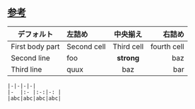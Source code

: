 <link rel="stylesheet" type="text/css" href="/assets/css/styles.css">

##  [参考](https://kramdown.gettalong.org/syntax.html#tables)

| デフォルト |左詰め | 中央揃え | 右詰め |
|-----------------|:-----------|:---------------:|---------------:|
| First body part |Second cell | Third cell      | fourth cell    |
| Second line     |foo         | **strong**      | baz            |
| Third line      |quux        | baz             | bar            |

```
|-|-|-|-|
|-  |:- |:-:|-: |
|abc|abc|abc|abc|
```
